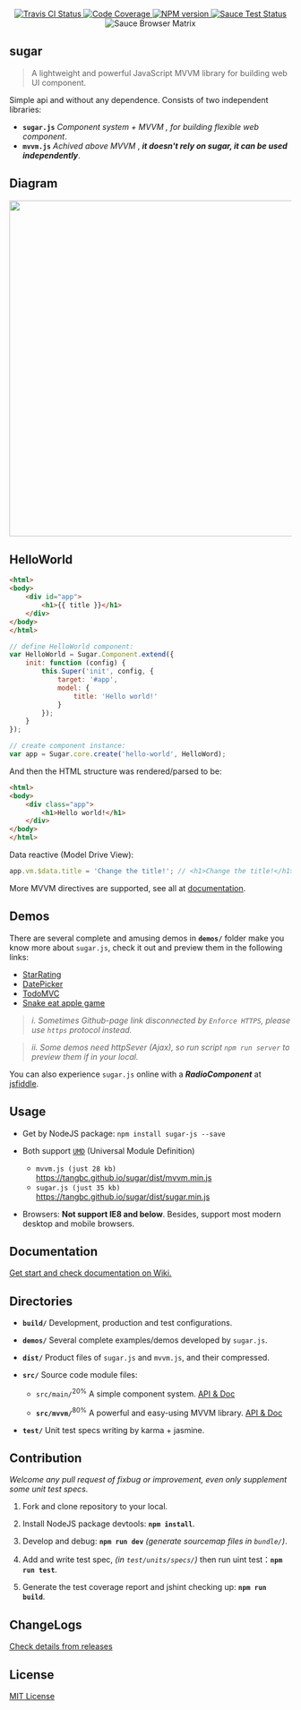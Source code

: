 <p align="center">
	<a href="https://travis-ci.org/tangbc/sugar">
		<img src="https://travis-ci.org/tangbc/sugar.svg?branch=master" alt="Travis CI Status"/>
	</a>
	<a href="https://codecov.io/gh/tangbc/sugar">
		<img src="https://codecov.io/gh/tangbc/sugar/branch/master/graph/badge.svg" alt="Code Coverage"/>
	</a>
  <a href="https://npmjs.com/package/sugar-js">
		<img src="https://img.shields.io/npm/v/sugar-js.svg?style=flat" alt="NPM version"/>
	</a>
	<a href="https://saucelabs.com/u/tangbc">
		<img src="https://saucelabs.com/buildstatus/tangbc" alt="Sauce Test Status"/>
	</a>
	<br>
	<img src="https://tangbc.github.io/github-images/browser-matrix.svg" alt="Sauce Browser Matrix"/>
</p>


## sugar

> A lightweight and powerful JavaScript MVVM library for building web UI component.

Simple api and without any dependence.
Consists of two independent libraries:
* **`sugar.js`** *Component system + MVVM , for building flexible web component*.
* **`mvvm.js`** *Achived above MVVM* , ***it doesn't rely on sugar, it can be used independently***.


## Diagram

<img src="https://tangbc.github.io/github-images/sugar-diagram-en.png" width="600">


## HelloWorld
```html
<html>
<body>
	<div id="app">
		<h1>{{ title }}</h1>
	</div>
</body>
</html>
```
```javascript
// define HelloWorld component:
var HelloWorld = Sugar.Component.extend({
	init: function (config) {
		this.Super('init', config, {
			target: '#app',
			model: {
				title: 'Hello world!'
			}
		});
	}
});

// create component instance:
var app = Sugar.core.create('hello-world', HelloWord);
```
And then the HTML structure was rendered/parsed to be:
```html
<html>
<body>
	<div class="app">
		<h1>Hello world!</h1>
	</div>
</body>
</html>
```
Data reactive (Model Drive View):
```javascript
app.vm.$data.title = 'Change the title!'; // <h1>Change the title!</h1>
```
More MVVM directives are supported, see all at [documentation](https://github.com/tangbc/sugar/wiki/MVVM).

## Demos

There are several complete and amusing demos in **`demos/`** folder make you know more about `sugar.js`, check it out and preview them in the following links:

* [StarRating](https://tangbc.github.io/sugar/demos/starRating)
* [DatePicker](https://tangbc.github.io/sugar/demos/datePicker)
* [TodoMVC](https://tangbc.github.io/sugar/demos/todoMVC)
* [Snake eat apple game](https://tangbc.github.io/sugar/demos/snake-eat-apples)

> *i. Sometimes Github-page link disconnected by `Enforce HTTPS`, please use `https` protocol instead.*

> *ii. Some demos need httpSever (Ajax), so run script `npm run server` to preview them if in your local.*

You can also experience `sugar.js` online with a ***RadioComponent*** at [jsfiddle](https://jsfiddle.net/tangbc/may7jzb4/9/).


## Usage

* Get by NodeJS package: `npm install sugar-js --save`

* Both support [`UMD`](https://github.com/umdjs/umd) (Universal Module Definition)
	* `mvvm.js (just 28 kb)` https://tangbc.github.io/sugar/dist/mvvm.min.js
	* `sugar.js (just 35 kb)` https://tangbc.github.io/sugar/dist/sugar.min.js

* Browsers: **Not support IE8 and below**. Besides, support most modern desktop and mobile browsers.


## Documentation

[Get start and check documentation on Wiki.](https://github.com/tangbc/sugar/wiki)


## Directories

* **`build/`** Development, production and test configurations.

* **`demos/`** Several complete examples/demos developed by `sugar.js`.

* **`dist/`** Product files of `sugar.js` and `mvvm.js`, and their compressed.

* **`src/`** Source code module files:

	* `src/main/`<sup>20%</sup> A simple component system. [API & Doc](https://github.com/tangbc/sugar/wiki/API)

	* **`src/mvvm/`**<sup>80%</sup> A powerful and easy-using MVVM library. [API & Doc](https://github.com/tangbc/sugar/wiki/MVVM)

* **`test/`** Unit test specs writing by karma + jasmine.


## Contribution

*Welcome any pull request of fixbug or improvement, even only supplement some unit test specs.*

1. Fork and clone repository to your local.

2. Install NodeJS package devtools: **`npm install`**.

3. Develop and debug: **`npm run dev`** *(generate sourcemap files in `bundle/`)*.

4. Add and write test spec, *(in `test/units/specs/`)* then run uint test：**`npm run test`**.

5. Generate the test coverage report and jshint checking up: **`npm run build`**.


## ChangeLogs

[Check details from releases](https://github.com/tangbc/sugar/releases)


## License

[MIT License](https://github.com/tangbc/sugar/blob/master/LICENSE)
